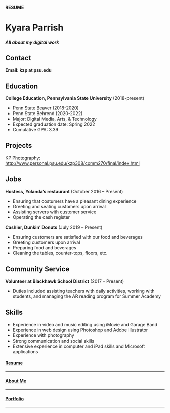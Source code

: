 **RESUME**

Kyara Parrish
===========

##### All about my digital work

Contact
--
**Email: kzp at psu.edu**

Education
---------
**College Education, Pennsylvania State University** (2018-present)

- Penn State Beaver (2018-2020)
- Penn State Behrend (2020-2022)
- Major: Digital Media, Arts, & Technology
- Expected graduation date: Spring 2022
- Cumulative GPA: 3.39

Projects
--------
KP Photography: http://www.personal.psu.edu/kzp308/comm270/final/index.html

Jobs
----
**Hostess, Yolanda’s restaurant** (October 2016 – Present)

- Ensuring that costumers have a pleasant dining experience
- Greeting and seating customers upon arrival
- Assisting servers with customer service
- Operating the cash register

**Cashier, Dunkin’ Donuts** (July 2019 – Present)

- Ensuring customers are satisfied with our food and beverages
- Greeting customers upon arrival
- Preparing food and beverages
- Cleaning the tables, counter-tops, floors, etc.

Community Service
-----------------
**Volunteer at Blackhawk School District** (2017 – Present)

- Duties included assisting teachers with daily activities, working with students, and managing the AR reading program for Summer Academy

Skills
-----
- Experience in video and music editing using iMovie and Garage Band
- Experience in web design using Photoshop and Adobe Illustrator
- Experience with photography
- Strong communication and social skills
- Extensive experience in computer and iPad skills and Microsoft applications

#### [Resume](resume.md)
------
#### [About Me](about.md)
------
#### [Portfolio](portfolio.md)
------
